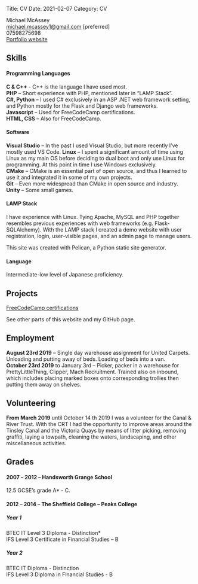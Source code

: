 Title: CV
Date: 2021-02-07
Category: CV

Michael McAssey  
[michael.mcassey1@gmail.com](michael.mcassey1@gmail.com) [preferred]  
07598275698  
[Portfolio website](https://michaelpm54.github.io/)

## Skills

#### Programming Languages
**C & C++** - C++ is the language I have used most.  
**PHP** – Short experience with PHP, mentioned later in “LAMP Stack”.  
**C#, Python** – I used C# exclusively in an ASP .NET web framework setting, and Python mostly for
the Flask and Django web frameworks.  
**Javascript** – Used for FreeCodeCamp certifications.  
**HTML, CSS** – Also for FreeCodeCamp.

#### Software
**Visual Studio** – In the past I used Visual Studio, but more recently I’ve mostly used VS Code. 
**Linux** – I spent a significant amount of time using Linux as my main OS before deciding to dual boot
and only use Linux for programming. At this point in time I use Windows exclusively.  
**CMake** – CMake is an essential part of open source, and thus I learned to use it and integrated it in
some of my own projects.  
**Git** – Even more widespread than CMake in open source and industry.  
**Unity** – Some small games.

#### LAMP Stack
I have experience with Linux. Tying Apache, MySQL and PHP together resembles previous
experiences with web frameworks (e.g. Flask-SQLAlchemy). With the LAMP stack I created a demo
website with user registration, login, user-visible pages, and an admin page to manage users.

This site was created with Pelican, a Python static site generator.

#### Language

Intermediate-low level of Japanese proficiency.

## Projects

[FreeCodeCamp certifications](https://www.freecodecamp.org/fccf4a01699-ec7a-4656-a0a5-1e95933e81f9)

See other parts of this website and my GitHub page.

## Employment

**August 23rd 2019** – Single day warehouse assignment for United Carpets. Unloading and putting
away of beds. Loading of beds into a van.  
**October 23rd 2019** to January 3rd – Picker, packer in a warehouse for PrettyLittleThing, Clipper,
Mach Recruitment. Trained also on inbound, which includes placing marked boxes onto
corresponding trollies then putting them away on shelves.  

## Volunteering
**From March 2019** until October 14 th 2019 I was a volunteer for the Canal & River Trust. With the
CRT I had the opportunity to improve areas around the Tinsley Canal and the Victoria Quays by
means of litter picking, removing graffiti, laying a towpath, cleaning the waters, landscaping, and
other miscellaneous activities.


## Grades

#### 2007 – 2012 – Handsworth Grange School
12.5 GCSE’s grade A* - C.  
#### 2012 – 2014 – The Sheffield College – Peaks College
##### Year 1
BTEC IT Level 3 Diploma - Distinction*  
IFS Level 3 Certificate in Financial Studies – B  
##### Year 2
BTEC IT Diploma - Distinction  
IFS Level 3 Diploma in Financial Studies - B
